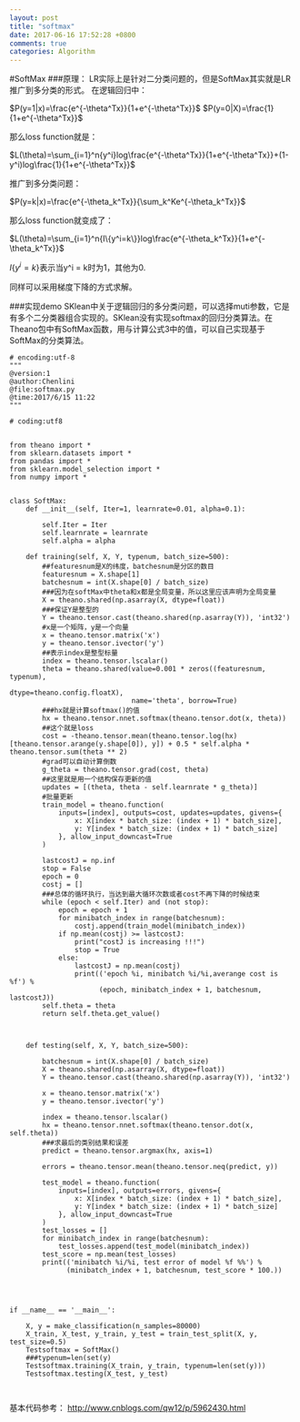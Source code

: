 ```yaml
---
layout: post
title: "softmax"
date: 2017-06-16 17:52:28 +0800
comments: true
categories: Algorithm
---
```



#SoftMax
###原理：
LR实际上是针对二分类问题的，但是SoftMax其实就是LR推广到多分类的形式。
在逻辑回归中：

$P(y=1|x)=\frac{e^{-\theta^Tx}}{1+e^{-\theta^Tx}}$
$P(y=0|X)=\frac{1}{1+e^{-\theta^Tx}}$

那么loss function就是：

$L(\theta)=\sum_{i=1}^n{y^i}log\frac{e^{-\theta^Tx}}{1+e^{-\theta^Tx}}+(1-y^i)log\frac{1}{1+e^{-\theta^Tx}}$

推广到多分类问题：

$P(y=k|x)=\frac{e^{-\theta_k^Tx}}{\sum_k^Ke^{-\theta_k^Tx}}$

那么loss function就变成了：

$L(\theta)=\sum_{i=1}^n{I\{y^i=k\}}log\frac{e^{-\theta_k^Tx}}{1+e^{-\theta_k^Tx}}$

$I\{y^i = k\}$表示当y^i = k时为1，其他为0.

同样可以采用梯度下降的方式求解。


###实现demo
SKlean中关于逻辑回归的多分类问题，可以选择muti参数，它是有多个二分类器组合实现的。SKlean没有实现softmax的回归分类算法。在Theano包中有SoftMax函数，用与计算公式3中的值，可以自己实现基于SoftMax的分类算法。

```
# encoding:utf-8
"""
@version:1
@author:Chenlini
@file:softmax.py
@time:2017/6/15 11:22
"""

# coding:utf8


from theano import *
from sklearn.datasets import *
from pandas import *
from sklearn.model_selection import *
from numpy import *


class SoftMax:
    def __init__(self, Iter=1, learnrate=0.01, alpha=0.1):

        self.Iter = Iter
        self.learnrate = learnrate
        self.alpha = alpha

    def training(self, X, Y, typenum, batch_size=500):
        ##featuresnum是X的纬度，batchesnum是分区的数目
        featuresnum = X.shape[1]
        batchesnum = int(X.shape[0] / batch_size)
        ###因为在softMax中theta和x都是全局变量，所以这里应该声明为全局变量
        X = theano.shared(np.asarray(X, dtype=float))
        ###保证Y是整型的
        Y = theano.tensor.cast(theano.shared(np.asarray(Y)), 'int32')
        #x是一个矩阵，y是一个向量
        x = theano.tensor.matrix('x')
        y = theano.tensor.ivector('y')
        ##表示index是整型标量
        index = theano.tensor.lscalar()
        theta = theano.shared(value=0.001 * zeros((featuresnum, typenum),
                                                     dtype=theano.config.floatX),
                              name='theta', borrow=True)
        ###hx就是计算softmax()的值
        hx = theano.tensor.nnet.softmax(theano.tensor.dot(x, theta))
        ##这个就是loss
        cost = -theano.tensor.mean(theano.tensor.log(hx)[theano.tensor.arange(y.shape[0]), y]) + 0.5 * self.alpha * theano.tensor.sum(theta ** 2)
        #grad可以自动计算倒数
        g_theta = theano.tensor.grad(cost, theta)
        ##这里就是用一个结构保存更新的值
        updates = [(theta, theta - self.learnrate * g_theta)]
        #批量更新
        train_model = theano.function(
            inputs=[index], outputs=cost, updates=updates, givens={
                x: X[index * batch_size: (index + 1) * batch_size],
                y: Y[index * batch_size: (index + 1) * batch_size]
            }, allow_input_downcast=True
        )

        lastcostJ = np.inf
        stop = False
        epoch = 0
        costj = []
        ###总体的循环执行，当达到最大循环次数或者cost不再下降的时候结束
        while (epoch < self.Iter) and (not stop):
            epoch = epoch + 1
            for minibatch_index in range(batchesnum):
                costj.append(train_model(minibatch_index))
            if np.mean(costj) >= lastcostJ:
                print("costJ is increasing !!!")
                stop = True
            else:
                lastcostJ = np.mean(costj)
                print(('epoch %i, minibatch %i/%i,averange cost is %f') %
                      (epoch, minibatch_index + 1, batchesnum, lastcostJ))
        self.theta = theta
        return self.theta.get_value()



    def testing(self, X, Y, batch_size=500):

        batchesnum = int(X.shape[0] / batch_size)
        X = theano.shared(np.asarray(X, dtype=float))
        Y = theano.tensor.cast(theano.shared(np.asarray(Y)), 'int32')

        x = theano.tensor.matrix('x')
        y = theano.tensor.ivector('y')

        index = theano.tensor.lscalar()
        hx = theano.tensor.nnet.softmax(theano.tensor.dot(x, self.theta))
        ###求最后的类别结果和误差
        predict = theano.tensor.argmax(hx, axis=1)

        errors = theano.tensor.mean(theano.tensor.neq(predict, y))

        test_model = theano.function(
            inputs=[index], outputs=errors, givens={
                x: X[index * batch_size: (index + 1) * batch_size],
                y: Y[index * batch_size: (index + 1) * batch_size]
            }, allow_input_downcast=True
        )
        test_losses = []
        for minibatch_index in range(batchesnum):
            test_losses.append(test_model(minibatch_index))
        test_score = np.mean(test_losses)
        print(('minibatch %i/%i, test error of model %f %%') %
              (minibatch_index + 1, batchesnum, test_score * 100.))

    


if __name__ == '__main__':

    X, y = make_classification(n_samples=80000)
    X_train, X_test, y_train, y_test = train_test_split(X, y, test_size=0.5)
    Testsoftmax = SoftMax()
    ###typenum=len(set(y)
    Testsoftmax.training(X_train, y_train, typenum=len(set(y)))
    Testsoftmax.testing(X_test, y_test)



```


基本代码参考：
http://www.cnblogs.com/qw12/p/5962430.html



